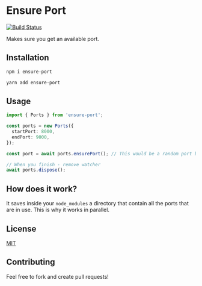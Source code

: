 # Ensure Port

[![Build Status](https://github.com/tzachbon/ensure-port/workflows/tests/badge.svg)](https://github.com/tzachbon/ensure-port/actions)

Makes sure you get an available port.

## Installation

```bash
npm i ensure-port
```

```bash
yarn add ensure-port
```

## Usage

```ts
import { Ports } from 'ensure-port';

const ports = new Ports({
  startPort: 8000,
  endPort: 9000,
});

const port = await ports.ensurePort(); // This would be a random port between 8000 and 9000 that is not used (validated again file-system and http server)

// When you finish - remove watcher
await ports.dispose();
```



## How does it work?

It saves inside your `node_modules` a directory that contain all the ports that are in use.
This is why it works in parallel.

## License

[MIT](./LICENSE)

## Contributing

Feel free to fork and create pull requests!
